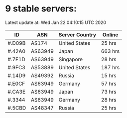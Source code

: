 # 9 stable servers:

Latest update at: Wed Jan 22 04:10:15 UTC 2020

| ID | ASN | Server Country | Online |
| -- | --- | -------------- | ------ |
| #.D09B | AS174 | United States | 25 hrs |
| #.42A0 | AS63949 | Japan | 663 hrs |
| #.7F1D | AS63949 | Singapore | 28 hrs |
| #.9FC3 | AS53889 | United States | 187 hrs |
| #.14D9 | AS49392 | Russia | 15 hrs |
| #.E0CF | AS63949 | Germany | 57 hrs |
| #.CA3E | AS63949 | Japan | 73 hrs |
| #.3344 | AS63949 | Germany | 28 hrs |
| #.5CBD | AS48347 | Russia | 25 hrs |

